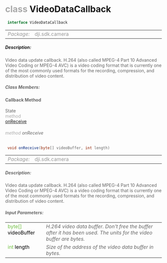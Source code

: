 <div class="article"><h1 ><font color="#AAA">class </font>VideoDataCallback</h1></div>

~~~java
 interface VideoDataCallback 
~~~

<html><table class="table-supportedby"><tr valign="top"><td width=15%><font color="#999"><i>Package:</i></td><td width=85%><font color="#999">dji.sdk.camera</td></tr></table></html>



##### Description:



<font color="#666">Video data update callback. H.264 (also called MPEG-4 Part 10 Advanced Video Coding or MPEG-4 AVC) is a video coding format that is currently one of the most commonly used formats for the recording, compression, and distribution of video content.



##### Class Members:



#### Callback Method

<div class="api-row" id="djicamera_didreceivevideodata"><div class="api-col left">State</div><div class="api-col middle" style="color:#AAA">method</div><div class="api-col right"><a class="trigger" href="#djicamera_didreceivevideodata_inline">onReceive</a></div></div><div class="inline-doc" id="djicamera_didreceivevideodata_inline"

><div class="article"><h6 ><font color="#AAA">method </font>onReceive</h6></div>

~~~java
 void onReceive(byte[] videoBuffer, int length)
~~~

<html><table class="table-supportedby"><tr valign="top"><td width=15%><font color="#999"><i>Package:</i></td><td width=85%><font color="#999">dji.sdk.camera</td></tr></table></html>



##### Description:



<font color="#666">Video data update callback. H.264 (also called MPEG-4 Part 10 Advanced Video Coding or MPEG-4 AVC) is a video coding format that is currently one of the most commonly used formats for the recording, compression, and distribution of video content.



##### Input Parameters:

<html><table class="table-inline-parameters"><tr valign="top"><td><font color="#70BF41">byte[] <font color="#000">videoBuffer</td><td><font color="#666"><i>H.264 video data buffer. Don't free the buffer after it has been used. The units for the video buffer are bytes.</i></td></tr><tr valign="top"><td><font color="#70BF41">int <font color="#000">length</td><td><font color="#666"><i>Size of the address of the video data buffer in bytes.</i></td></tr></table></html></div>


